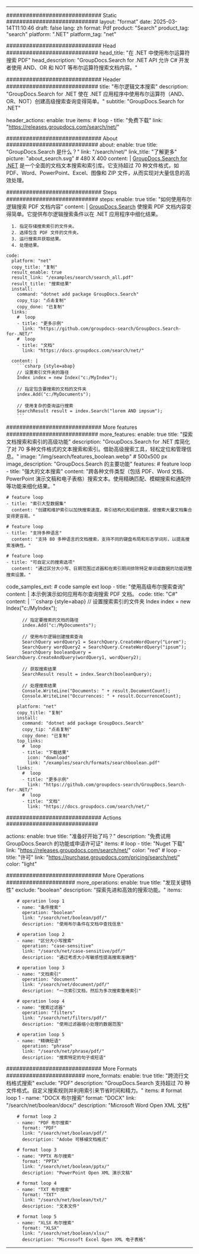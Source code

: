 
---
############################# Static ############################
layout: "format"
date:  2025-03-14T11:10:46
draft: false
lang: zh
format: Pdf
product: "Search"
product_tag: "search"
platform: ".NET"
platform_tag: "net"

############################# Head ############################
head_title: "在 .NET 中使用布尔运算符搜索 PDF"
head_description: "GroupDocs.Search for .NET API 允许 C# 开发者使用 AND、OR 和 NOT 等布尔运算符搜索文档内容。"

############################# Header ############################
title: "布尔逻辑文本搜索" 
description: "GroupDocs.Search for .NET 使在 .NET 应用程序中使用布尔运算符（AND、OR、NOT）创建高级搜索查询变得简单。"
subtitle: "GroupDocs.Search for .NET" 

header_actions:
  enable: true
  items:
    #  loop
    - title: "免费下载"
      link: "https://releases.groupdocs.com/search/net/"
      
############################# About ############################
about:
    enable: true
    title: "GroupDocs.Search 是什么？"
    link: "/search/net/"
    link_title: "了解更多"
    picture: "about_search.svg" # 480 X 400
    content: |
       [GroupDocs.Search for .NET](/search/net/) 是一个全面的文档文本搜索和索引库。它支持超过 70 种文件格式，如 PDF、Word、PowerPoint、Excel、图像和 ZIP 文件，从而实现对大量信息的高效处理。

############################# Steps ############################
steps:
    enable: true
    title: "如何使用布尔逻辑搜索 PDF 文档内容"
    content: |
      [GroupDocs.Search](/search/net/) 使搜索 PDF 文档内容变得简单。它提供布尔逻辑搜索条件以在 .NET 应用程序中细化结果。
      
      1. 指定存储搜索索引的文件夹。
      2. 选择包含 PDF 文件的文件夹。
      3. 运行搜索并获取结果。
      4. 处理结果。
   
    code:
      platform: "net"
      copy_title: "复制"
      result_enable: true
      result_link: "/examples/search/search_all.pdf"
      result_title: "搜索结果"
      install:
        command: "dotnet add package GroupDocs.Search"
        copy_tip: "点击复制"
        copy_done: "已复制"
      links:
        #  loop
        - title: "更多示例"
          link: "https://github.com/groupdocs-search/GroupDocs.Search-for-.NET/"
        #  loop
        - title: "文档"
          link: "https://docs.groupdocs.com/search/net/"
          
      content: |
        ```csharp {style=abap}
        // 设置索引文件夹的路径
        Index index = new Index("c:/MyIndex");

        // 指定包含要搜索的文档的文件夹
        index.Add("c:/MyDocuments");

        // 使用复杂的查询运行搜索
        SearchResult result = index.Search("lorem AND impsum");
        ```            

############################# More features ############################
more_features:
  enable: true
  title: "探索文档搜索和索引的高级功能"
  description: "GroupDocs.Search for .NET 库简化了对 70 多种文件格式的文本搜索和索引。借助高级搜索工具，轻松定位和管理信息。"
  image: "/img/search/features_boolean.webp" # 500x500 px
  image_description: "GroupDocs.Search 的主要功能"
  features:
    # feature loop
    - title: "强大的文本搜索"
      content: "跨各种文件类型（包括 PDF、Word 文档、PowerPoint 演示文稿和电子表格）搜索文本。使用精确匹配、模糊搜索和通配符等功能来细化结果。"

    # feature loop
    - title: "索引大型数据集"
      content: "创建和维护索引以加快搜索速度。索引结构化和组织数据，使搜索大量文档集合变得更容易。"

    # feature loop
    - title: "支持多种语言"
      content: "支持 80 多种语言的文档搜索，支持不同的键盘布局和形态学词形，以提高搜索准确性。"

    # feature loop
    - title: "可自定义的搜索选项"
      content: "通过区分大小写、日期范围过滤器和在索引期间排除特定单词或数据的功能调整搜索设置。"
      
  code_samples_ext:
    # code sample ext loop
    - title: "使用高级布尔搜索查询"
      content: |
        本示例演示如何应用布尔查询搜索 PDF 文档。
      code:
        title: "C#"
        content: |
          ```csharp {style=abap}
          // 设置搜索索引的文件夹
          Index index = new Index("c:/MyIndex");
              
          // 指定要搜索的文档的路径
          index.Add("c:/MyDocuments");

          // 使用布尔逻辑创建搜索查询
          SearchQuery wordQuery1 = SearchQuery.CreateWordQuery("Lorem");
          SearchQuery wordQuery2 = SearchQuery.CreateWordQuery("ipsum");
          SearchQuery booleanQuery = SearchQuery.CreateAndQuery(wordQuery1, wordQuery2);

          // 获取搜索结果
          SearchResult result = index.Search(booleanQuery);
          
          // 处理搜索结果
          Console.WriteLine("Documents: " + result.DocumentCount);
          Console.WriteLine("Occurrences: " + result.OccurrenceCount);
          ```
        platform: "net"
        copy_title: "复制"
        install:
          command: "dotnet add package GroupDocs.Search"
          copy_tip: "点击复制"
          copy_done: "已复制"
        top_links:
          #  loop
          - title: "下载结果"
            icon: "download"
            link: "/examples/search/formats/searchboolean.pdf"
        links:
          #  loop
          - title: "更多示例"
            link: "https://github.com/groupdocs-search/GroupDocs.Search-for-.NET/"
          #  loop
          - title: "文档"
            link: "https://docs.groupdocs.com/search/net/"
            

            


############################# Actions ############################

actions:
  enable: true
  title: "准备好开始了吗？"
  description: "免费试用 GroupDocs.Search 的功能或申请许可证"
  items:
    #  loop
    - title: "Nuget 下载"
      link: "https://releases.groupdocs.com/search/net/"
      color: "red"
        #  loop
    - title: "许可"
      link: "https://purchase.groupdocs.com/pricing/search/net/"
      color: "light"


############################# More Operations #####################
more_operations:
    enable: true
    title: "发现关键特性"
    exclude: "boolean"
    description: "探索先进和高效的搜索功能。"
    items: 
          
        # operation loop 1
        - name: "条件搜索"
          operation: "boolean"
          link: "/search/net/boolean/pdf/"
          description: "使用布尔条件在文档中查找信息"

        # operation loop 2
        - name: "区分大小写搜索"
          operation: "case-sensitive"
          link: "/search/net/case-sensitive/pdf/"
          description: "通过考虑大小写敏感性提高搜索准确性"

        # operation loop 3
        - name: "文档索引"
          operation: "document"
          link: "/search/net/document/pdf/"
          description: "一次索引文档，然后为多次搜索重用索引"

        # operation loop 4
        - name: "搜索过滤器"
          operation: "filters"
          link: "/search/net/filters/pdf/"
          description: "使用过滤器缩小处理的数据范围"

        # operation loop 5
        - name: "精确短语"
          operation: "phrase"
          link: "/search/net/phrase/pdf/"
          description: "搜索特定的句子或短语"
          
        
          
############################# More Formats ########################
more_formats:
    enable: true
    title: "跨流行文档格式搜索"
    exclude: "PDF"
    description: "GroupDocs.Search 支持超过 70 种文件格式。自定义搜索规则并利用索引来节省时间和精力。"
    items: 
        # format loop 1
        - name: "DOCX 布尔搜索"
          format: "DOCX"
          link: "/search/net/boolean/docx/"
          description: "Microsoft Word Open XML 文档"
          
        # format loop 2
        - name: "PDF 布尔搜索"
          format: "PDF"
          link: "/search/net/boolean/pdf/"
          description: "Adobe 可移植文档格式"
          
        # format loop 3
        - name: "PPTX 布尔搜索"
          format: "PPTX"
          link: "/search/net/boolean/pptx/"
          description: "PowerPoint Open XML 演示文稿"

        # format loop 4
        - name: "TXT 布尔搜索"
          format: "TXT"
          link: "/search/net/boolean/txt/"
          description: "文本文件"
          
        # format loop 5
        - name: "XLSX 布尔搜索"
          format: "XLSX"
          link: "/search/net/boolean/xlsx/"
          description: "Microsoft Excel Open XML 电子表格"
  

---